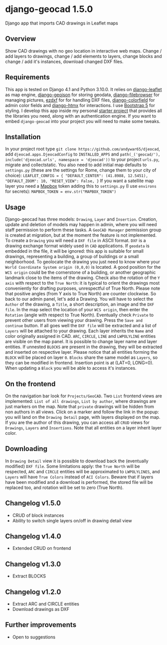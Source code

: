 # django-geocad 1.5.0
Django app that imports CAD drawings in Leaflet maps
## Overview
Show CAD drawings with no geo location in interactive web maps. Change / add layers to drawings, change / add elements to layers, change blocks and change / add it's instances, download changed DXF files.
## Requirements
This app is tested on Django 4.1 and Python 3.10.0. It relies on [django-leaflet](https://django-leaflet.readthedocs.io/en/latest/index.html/) as map engine, [django-geojson](https://django-geojson.readthedocs.io/en/latest/) for storing geodata, [django-filebrowser](https://django-filebrowser.readthedocs.io/en/latest/) for managing pictures, [ezdxf](https://ezdxf.mozman.at/) for for handling DXF files, [django-colorfield](https://github.com/fabiocaccamo/django-colorfield) for admin color fields and [django-htmx](https://django-htmx.readthedocs.io/en/latest/) for interactions. I use [Bootstrap 5](https://getbootstrap.com/) for styling. I develop this app inside my personal [starter project](https://github.com/andywar65/project_repo/tree/architettura) that provides all the libraries you need, along with an authentication engine. If you want to embed `django-geocad` into your project you will need to make some tweaks.
## Installation
In your project root type `git clone https://github.com/andywar65/djeocad`, add `djeocad.apps.DjeocadConfig` to `INSTALLED_APPS` and `path(_('geocad/'), include('djeocad.urls', namespace = 'djeocad'))` to your project `urls.py`, migrate and collectstatic. You also need to add initial map defaults to `settings.py` (these are the settings for Rome, change them to your city of choice):
`LEAFLET_CONFIG = {
    "DEFAULT_CENTER": (41.8988, 12.5451),
    "DEFAULT_ZOOM": 10,
    "RESET_VIEW": False,
}`
If you want a satellite map layer you need a [Mapbox](https://www.mapbox.com/) token adding this to `settings.py` (I use `environs` for secrets):
`MAPBOX_TOKEN = env.str("MAPBOX_TOKEN")`
## Usage
Django-geocad has three models: `Drawing`, `Layer` and `Insertion`. Creation, update and deletion of models may happen in admin, where you will need staff permission to perform these tasks. A `GeoCAD Manager` permission group is created at migration, but at the moment the feature is not implemented.
To create a `Drawing` you will need a `DXF file` in ASCII format. `DXF` is a drawing exchange
format widely used in `CAD` applications.
If `geodata` is embedded in the file, it will be ignored: this app is suitable for small drawings,
representing a building, a group of buildings or a small neighborhood. To geolocate the drawing you just need to know where your `World Coordinate System origin (0,0,0)` is located. A good position for the `WCS origin` could be the cornerstone of a building, or another geographic landmark close to
the items of the drawing.
Check also the rotation of the `Y axis` with respect to the `True North`: it is typical to orient
the drawings most conveniently for drafting purposes, unrespectful of True North. Please note that positive angles (from Y axis to True North) are counter clockwise.
So back to our admin panel, let's add a Drawing. You will have to select the `Author` of the drawing,
a `Title`, a short description, an image and the `DXF file`. In the map select the location of your
`WCS origin`, then enter the `Rotation` (angle with respect to True North). Eventually check `Private` to prevent other users from viewing your drawing.
Press the `Save and continue` button. If all goes well the `DXF file` will be extracted and a list of `Layers` will be attached to your drawing. Each layer inherits the `Name` and color originally assigned in CAD. `ARC`, `CIRCLE`, `LINE` and `LWPOLYLINE` entities are visible on the map panel. It is possible to change layer name and layer entities.
If unnested `BLOCKS` are present in the drawing, they will be extracted and inserted on respective layer. Please notice that all entities forming the `BLOCK` will be placed on layer `0`. `Blocks` share the same model as `Layers`, so they can be modified in frontend. Insertion point is at (LAT=0, LONG=0). When updating a `Block` you will be able to access it's instances.
## On the frontend
On the navigation bar look for `Projects/GeoCAD`. Two `List` frontend views are implemented: `List of all drawings`, `List by author`, where drawings are just markers on the map. Note that `private` drawings will be hidden from non authors in all views. Click on a marker and follow the link in the popup: you will land on the `Drawing Detail` page, with layers displayed on the map. If you are the author of this drawing, you can access all `CRUD` views for `Drawings`, `Layers` and `Insertions`. Note that all entities on a layer inherit layer color.
## Downloading
In `Drawing Detail` view it is possible to download back the (eventually modified) `DXF file`. Some limitations apply: the `True North` will be respected, `ARC` and `CIRCLE` entities will be approximated to `LWPOLYLINES`, and `Layers` will have `True Colors` instead of `ACI Colors`.
Beware that if layers have been modified and a download is performed, the stored file will be replaced too, and rotation will be set to zero (True North).
## Changelog v1.5.0
* CRUD of block instances
* Ability to switch single layers on/off in drawing detail view
## Changelog v1.4.0
* Extended CRUD on frontend
## Changelog v1.3.0
* Extract BLOCKS
## Changelog v1.2.0
* Extract ARC and CIRCLE entities
* Download drawings as DXF
## Further improvements
* Open to suggestions
